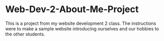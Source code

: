 # Web-Dev-2-About-Me-Project
This is a project from my website development 2 class. The instructions were to make a sample website introducing ourselves and our hobbies to the other students.
